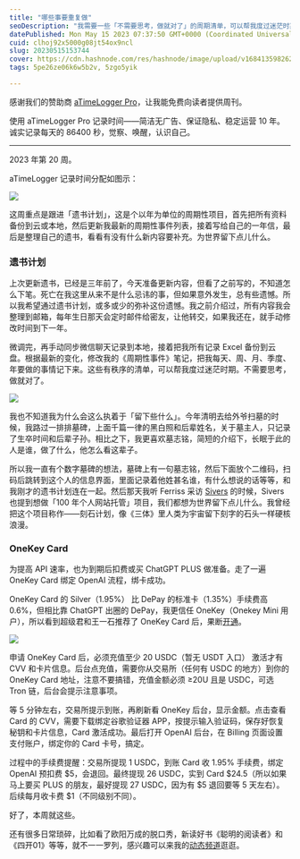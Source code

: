 ```yaml
---
title: "哪些事要重复做"
seoDescription: "我需要一些「不需要思考，做就对了」的周期清单，可以帮我度过迷茫时期。"
datePublished: Mon May 15 2023 07:37:50 GMT+0000 (Coordinated Universal Time)
cuid: clhoj92x5000g08jt54ox9ncl
slug: 20230515153744
cover: https://cdn.hashnode.com/res/hashnode/image/upload/v1684135982626/c4ee9cb8-b88d-4586-9081-9e81f21879e3.jpeg
tags: 5pe26ze06k6w5b2v, 5zgo5yik

---
```


感谢我们的赞助商 [aTimeLogger Pro](https://atimelogger.pro/)，让我能免费向读者提供周刊。

使用 aTimeLogger Pro 记录时间——简洁无广告、保证隐私、稳定运营 10 年。诚实记录每天的 86400 秒，觉察、唤醒，认识自己。

---

2023 年第 20 周。

aTimeLogger 记录时间分配如图示：

![](url)

这周重点是跟进「遗书计划」，这是个以年为单位的周期性项目，首先把所有资料备份到云或本地，然后更新我最新的周期性事件列表，接着写给自己的一年信，最后是整理自己的遗书，看看有没有什么新内容要补充。为世界留下点儿什么。

### 遗书计划

上次更新遗书，已经是三年前了，今天准备更新内容，但看了之前写的，不知道怎么下笔。死亡在我这里从来不是什么忌讳的事，但如果意外发生，总有些遗憾。所以我希望通过遗书计划，或多或少的弥补这份遗憾。我之前介绍过，所有内容我会整理到邮箱，每年生日那天会定时邮件给密友，让他转交，如果我还在，就手动修改时间到下一年。

微调完，再手动同步微信聊天记录到本地，接着把我所有记录 Excel 备份到云盘。根据最新的变化，修改我的《周期性事件》笔记，把我每天、周、月、季度、年要做的事情记下来。这些有秩序的清单，可以帮我度过迷茫时期。不需要思考，做就对了。

![](url)

我也不知道我为什么会这么执着于「留下些什么」。今年清明去给外爷扫墓的时候，我路过一排排墓碑，上面千篇一律的黑白照和后辈姓名，关于墓主人，只记录了生卒时间和后辈子孙。相比之下，我更喜欢墓志铭，简短的介绍下，长眠于此的人是谁，做了什么，他怎么看这辈子。

所以我一直有个数字墓碑的想法，墓碑上有一句墓志铭，然后下面放个二维码，扫码后跳转到这个人的信息界面，里面记录着他姓甚名谁，有什么想说的话等等，和我刚才的遗书计划连在一起。然后那天我听 Ferriss 采访 [Sivers](https://tim.blog/2023/04/21/derek-sivers/) 的时候，Sivers 也提到想做「100 年个人网站托管」项目，我们都想为世界留下点儿什么。我曾经把这个项目称作——刻石计划，像《三体》里人类为宇宙留下刻字的石头一样硬核浪漫。

### OneKey Card

为提高 API 速率，也为到期后扣费或买 ChatGPT PLUS 做准备。走了一遍 OneKey Card 绑定 OpenAI 流程，绑卡成功。

OneKey Card 的 Silver（1.95%） 比 DePay 的标准卡（1.35%）手续费高 0.6%，但相比靠 ChatGPT 出圈的 DePay，我更信任 OneKey（Onekey Mini 用户），所以看到超级君和王一石推荐了 OneKey Card 后，果断[开通](https://card.onekey.so/?i=SPOWBM)。

![](url)

申请 OneKey Card 后，必须充值至少 20 USDC（暂无 USDT 入口） 激活才有 CVV 和卡片信息。后台点充值，需要你从交易所（任何有 USDC 的地方）到你的 OneKey Card 地址，注意不要搞错，充值金额必须 ≥20U 且是 USDC，可选 Tron 链，后台会提示注意事项。

等 5 分钟左右，交易所提示到账，再刷新看 OneKey 后台，显示金额。点击查看 Card 的 CVV，需要下载绑定谷歌验证器 APP，按提示输入验证码，保存好恢复秘钥和卡片信息，Card 激活成功。最后打开 OpenAI 后台，在 Billing 页面设置支付账户，绑定你的 Card 卡号，搞定。

过程中的手续费提醒：交易所提现 1 USDC，到账 Card 收 1.95% 手续费，绑定 OpenAI 预扣费 $5，会退回。最终提现 26 USDC，实到 Card $24.5（所以如果马上要买 PLUS 的朋友，最好提现 27 USDC，因为有 $5 退回要等 5 天左右）。后续每月收卡费 $1（不同级别不同）。

好了，本周就这些。

还有很多日常琐碎，比如看了欧阳万成的脱口秀，新读好书《聪明的阅读者》和《四开01》等等，就不一一罗列，感兴趣可以来我的[动态频道](https://mp.weixin.qq.com/s?__biz=MzI3MzU5MDA1OQ==&mid=2247487599&idx=1&sn=1a4514e55dd0c84723eda32d23c5d9c3&chksm=eb21a22bdc562b3dba995cc9f972471e0d1a16fdecc10655c8479f4603f2aeee216a5e3f4a0f#rd)逛逛。